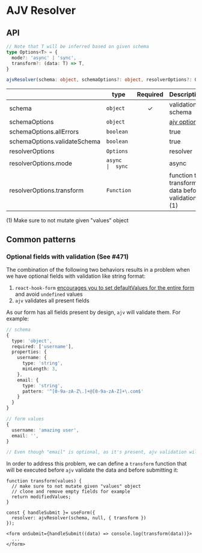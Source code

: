 # AJV Resolver

## API

```ts
// Note that T will be inferred based on given schema
type Options<T> = {
  mode?: 'async' | 'sync',
  transform?: (data: T) => T,
}

ajvResolver(schema: object, schemaOptions?: object, resolverOptions?: Options)
```

|                              | type                 | Required | Description                                      |
| ---------------------------- | -------------------- | :------: | ------------------------------------------------ |
| schema                       | `object`             |    ✓     | validation schema                                |
| schemaOptions                | `object`             |          | [ajv options](https://ajv.js.org/options.html)   |
| schemaOptions.allErrors      | `boolean`            |          | true                                             |
| schemaOptions.validateSchema | `boolean`            |          | true                                             |
| resolverOptions              | `Options`            |          | resolver                                         |
| resolverOptions.mode         | `async     \|  sync` |          | async                                            |
| resolverOptions.transform    | `Function`           |          | function to transform data before validation (1) |

(1) Make sure to not mutate given "values" object

## Common patterns

### Optional fields with validation (See #471)

The combination of the following two behaviors results in a problem when we have optional fields with validation like string format:

1. `react-hook-form` [encourages you to set defaultValues for the entire form](https://react-hook-form.com/api/useform/#defaultValues) and avoid `undefined` values
2. `ajv` validates all present fields

As our form has all fields present by design, `ajv` will validate them. For example:

```ts
// schema
{
  type: 'object',
  required: ['username'],
  properties: {
    username: {
      type: 'string',
      minLength: 3,
    },
    email: {
      type: 'string',
      pattern: '^[0-9a-zA-Z\.]+@[0-9a-zA-Z]+\.com$'
    }
  }
}

// form values
{
  username: 'amazing user',
  email: '',
}

// Even though "email" is optional, as it's present, ajv validation will fail
```

In order to address this problem, we can define a `transform` function that will be executed before `ajv` validate the data and before submitting it:

```tsx
function transform(values) {
  // make sure to not mutate given "values" object
  // clone and remove empty fields for example
  return modifiedValues;
}

const { handleSubmit }= useForm({
  resolver: ajvResolver(schema, null, { transform })
});

<form onSubmit={handleSubmit((data) => console.log(transform(data))}>
  ...
</form>
```

